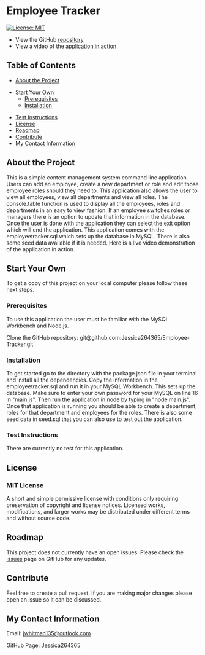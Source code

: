 # Employee Tracker

[![License: MIT](https://img.shields.io/badge/License-MIT-yellow.svg)](https://opensource.org/licenses/MIT)

- View the GitHub [repository](https://github.com/Jessica264365/Employee-Tracker)
- View a video of the [application in action]()

## Table of Contents

- [About the Project](https://github.com/Jessica264365/Employee-Tracker#about-the-project)

* [Start Your Own](https://github.com/Jessica264365/Employee-Tracker#start-your-own)
  - [Prerequisites](https://github.com/Jessica264365/Employee-Tracker#prerequisites)
  - [Installation](https://github.com/Jessica264365/Employee-Tracker#installation)

- [Test Instructions](https://github.com/Jessica264365/Employee-Tracker#test-instructions)
- [License](https://github.com/Jessica264365/Employee-Tracker#license)
- [Roadmap](https://github.com/Jessica264365/Employee-Tracker#roadmap)
- [Contribute](https://github.com/Jessica264365/Employee-Tracker#contribute)
- [My Contact Information](https://github.com/Jessica264365/Employee-Tracker#my-contact-information)

## About the Project

This is a simple content management system command line application. Users can add an employee, create a new department or role and edit those employee roles should they need to. This application also allows the user to view all employees, view all departments and view all roles. The console.table function is used to display all the employees, roles and departments in an easy to view fashion. If an employee switches roles or managers there is an option to update that information in the database. Once the user is done with the application they can select the exit option which will end the application. This application comes with the employeetracker.sql which sets up the database in MySQL. There is also some seed data available if it is needed. Here is a live video demonstration of the application in action.

## Start Your Own

To get a copy of this project on your local computer please follow these next steps.

### Prerequisites

To use this application the user must be familiar with the MySQL Workbench and Node.js.

Clone the GitHub repository: git@github.<span></span>com:Jessica264365/Employee-Tracker.git

### Installation

To get started go to the directory with the package.json file in your terminal and install all the dependencies. Copy the information in the employeetracker.sql and run it in your MySQL Workbench. This sets up the database. Make sure to enter your own password for your MySQL on line 16 in "main.js". Then run the application in node by typing in "node main.js". Once that application is running you should be able to create a department, roles for that department and employees for the roles. There is also some seed data in seed.sql that you can also use to test out the application.

### Test Instructions

There are currently no test for this application.

## License

### MIT License

A short and simple permissive license with conditions only requiring preservation of copyright and license notices. Licensed works, modifications, and larger works may be distributed under different terms and without source code.

## Roadmap

This project does not currently have an open issues. Please check the [issues](https://github.com/Jessica264365/Employee-Tracker/issues) page on GitHub for any updates.

## Contribute

Feel free to create a pull request. If you are making major changes please open an issue so it can be discussed.

## My Contact Information

Email: jwhitman135@outlook.com

GitHub Page: [Jessica264365](https://github.com/Jessica264365)
